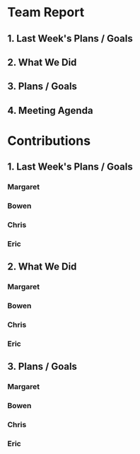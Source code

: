 # Team Report
## 1. Last Week's Plans / Goals
## 2. What We Did 
## 3. Plans / Goals
## 4. Meeting Agenda
# Contributions  
## 1. Last Week's Plans / Goals
### Margaret
### Bowen
### Chris
### Eric  
## 2. What We Did  
### Margaret
### Bowen
### Chris
### Eric
## 3. Plans / Goals  
### Margaret
### Bowen
### Chris
### Eric